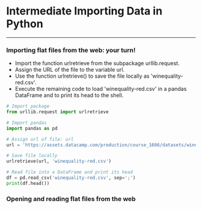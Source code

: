 # Intermediate Importing Data in Python
---
### Importing flat files from the web: your turn!
* Import the function urlretrieve from the subpackage urllib.request.
* Assign the URL of the file to the variable url.
* Use the function urlretrieve() to save the file locally as 'winequality-red.csv'.
* Execute the remaining code to load 'winequality-red.csv' in a pandas DataFrame and to print its head to the shell.

```python
# Import package
from urllib.request import urlretrieve

# Import pandas
import pandas as pd

# Assign url of file: url
url = 'https://assets.datacamp.com/production/course_1606/datasets/winequality-red.csv'

# Save file locally
urlretrieve(url, 'winequality-red.csv')

# Read file into a DataFrame and print its head
df = pd.read_csv('winequality-red.csv', sep=';')
print(df.head())
```
### Opening and reading flat files from the web
